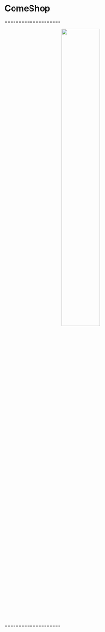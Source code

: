 # ComeShop


====================
<div style="text-align:center">
<img src="https://user-images.githubusercontent.com/57570154/69492775-de6bd880-0ee9-11ea-89a1-4a69a436f0f1.PNG" width="50%"></img>
</div>
====================
